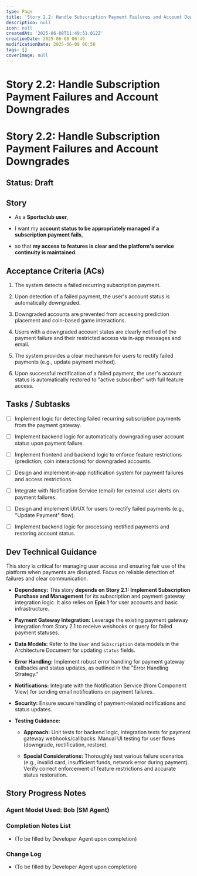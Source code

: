 ```yaml
---
type: Page
title: 'Story 2.2: Handle Subscription Payment Failures and Account Downgrades'
description: null
icon: null
createdAt: '2025-06-08T11:49:51.012Z'
creationDate: 2025-06-08 06:49
modificationDate: 2025-06-08 06:50
tags: []
coverImage: null
---
```


# Story 2.2: Handle Subscription Payment Failures and Account Downgrades

# Story 2.2: Handle Subscription Payment Failures and Account Downgrades

## Status: Draft

## Story

- As a **Sportsclub user**,

- I want my **account status to be appropriately managed if a subscription payment fails**,

- so that **my access to features is clear and the platform's service continuity is maintained.**

## Acceptance Criteria (ACs)

1. The system detects a failed recurring subscription payment.

2. Upon detection of a failed payment, the user's account status is automatically downgraded.

3. Downgraded accounts are prevented from accessing prediction placement and coin-based game interactions.

4. Users with a downgraded account status are clearly notified of the payment failure and their restricted access via in-app messages and email.

5. The system provides a clear mechanism for users to rectify failed payments (e.g., update payment method).

6. Upon successful rectification of a failed payment, the user's account status is automatically restored to "active subscriber" with full feature access.

## Tasks / Subtasks

- [ ] Implement logic for detecting failed recurring subscription payments from the payment gateway.

- [ ] Implement backend logic for automatically downgrading user account status upon payment failure.

- [ ] Implement frontend and backend logic to enforce feature restrictions (prediction, coin interactions) for downgraded accounts.

- [ ] Design and implement in-app notification system for payment failures and access restrictions.

- [ ] Integrate with Notification Service (email) for external user alerts on payment failures.

- [ ] Design and implement UI/UX for users to rectify failed payments (e.g., "Update Payment" flow).

- [ ] Implement backend logic for processing rectified payments and restoring account status.

## Dev Technical Guidance

This story is critical for managing user access and ensuring fair use of the platform when payments are disrupted. Focus on reliable detection of failures and clear communication.

- **Dependency:** This story **depends on Story 2.1: Implement Subscription Purchase and Management** for its subscription and payment gateway integration logic. It also relies on **Epic 1** for user accounts and basic infrastructure.

- **Payment Gateway Integration:** Leverage the existing payment gateway integration from Story 2.1 to receive webhooks or query for failed payment statuses.

- **Data Models:** Refer to the `User` and `Subscription` data models in the Architecture Document for updating `status` fields.

- **Error Handling:** Implement robust error handling for payment gateway callbacks and status updates, as outlined in the "Error Handling Strategy."

- **Notifications:** Integrate with the Notification Service (from Component View) for sending email notifications on payment failures.

- **Security:** Ensure secure handling of payment-related notifications and status updates.

- **Testing Guidance:**

    - **Approach:** Unit tests for backend logic, integration tests for payment gateway webhooks/callbacks. Manual UI testing for user flows (downgrade, rectification, restore).

    - **Special Considerations:** Thoroughly test various failure scenarios (e.g., invalid card, insufficient funds, network error during payment). Verify correct enforcement of feature restrictions and accurate status restoration.

## Story Progress Notes

### Agent Model Used: Bob (SM Agent)

### Completion Notes List

- (To be filled by Developer Agent upon completion)

### Change Log

- (To be filled by Developer Agent upon completion)

